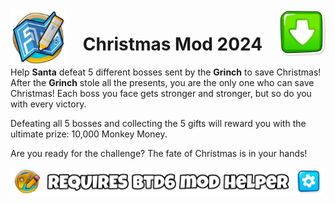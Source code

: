 <a href="https://github.com/doombubbles/template-mod/releases/latest/download/TemplateMod.dll">
    <img align="left" alt="Icon" height="90" src="Icon.png">
    <img align="right" alt="Download" height="75" src="https://raw.githubusercontent.com/gurrenm3/BTD-Mod-Helper/master/BloonsTD6%20Mod%20Helper/Resources/DownloadBtn.png">
</a>

<h1 align="center">Christmas Mod 2024</h1>

Help <b>Santa</b> defeat 5 different bosses sent by the <b>Grinch</b> to save Christmas!
After the <b>Grinch</b> stole all the presents, you are the only one who can save Christmas! Each boss you face gets stronger and stronger, but so do you with every victory.

Defeating all 5 bosses and collecting the 5 gifts will reward you with the ultimate prize: 10,000 Monkey Money.

Are you ready for the challenge? The fate of Christmas is in your hands!

[![Requires BTD6 Mod Helper](https://raw.githubusercontent.com/gurrenm3/BTD-Mod-Helper/master/banner.png)](https://github.com/gurrenm3/BTD-Mod-Helper#readme)
